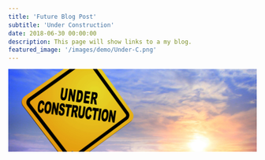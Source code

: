 ```yaml
---
title: 'Future Blog Post'
subtitle: 'Under Construction' 
date: 2018-06-30 00:00:00
description: This page will show links to a my blog.
featured_image: '/images/demo/Under-C.png'
---
```


![](/images/demo/Under-C-Main.png)

